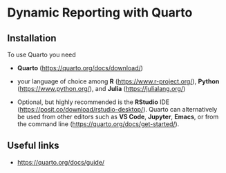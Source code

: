 # Dynamic Reporting with Quarto

## Installation

To use Quarto you need 

* **Quarto** (<https://quarto.org/docs/download/>)

* your language of choice among **R** (<https://www.r-project.org/>), **Python**
  (<https://www.python.org/>), and **Julia** (<https://julialang.org/>)
  
* Optional, but highly recommended is the **RStudio** IDE
  (<https://posit.co/download/rstudio-desktop/>). Quarto can alternatively be
  used from other editors such as **VS Code**, **Jupyter**, **Emacs**, or from
  the command line (<https://quarto.org/docs/get-started/>).
  
## Useful links

* <https://quarto.org/docs/guide/>
